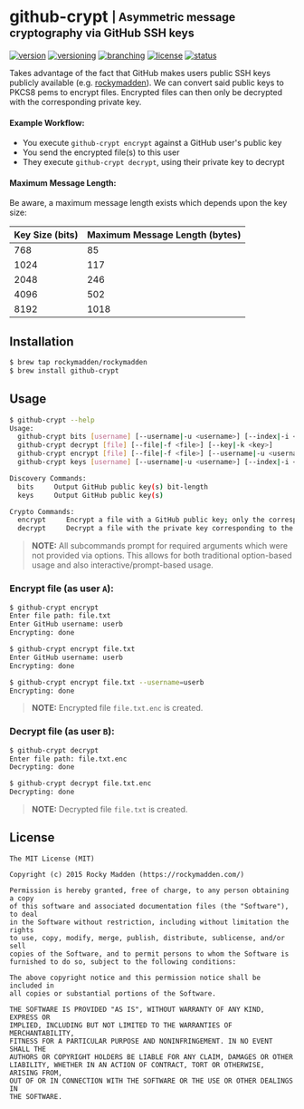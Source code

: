 # github-crypt <sub><sup>| Asymmetric message cryptography via GitHub SSH keys</sup></sub>
[![version](http://img.shields.io/badge/version-v0.3.0-blue.svg)](https://github.com/rockymadden/github-crypt/releases)
[![versioning](http://img.shields.io/badge/versioning-semver-blue.svg)](http://semver.org/)
[![branching](http://img.shields.io/badge/branching-github%20flow-blue.svg)](https://guides.github.com/introduction/flow/)
[![license](http://img.shields.io/badge/license-mit-blue.svg)](https://opensource.org/licenses/MIT)
[![status](http://img.shields.io/badge/status-working-brightgreen.svg)](#)

Takes advantage of the fact that GitHub makes users public SSH keys publicly available
(e.g. [rockymadden](https://github.com/rockymadden.keys)). We can convert said public keys to PKCS8
pems to encrypt files. Encrypted files can then only be decrypted with the corresponding private
key.

#### Example Workflow:

* You execute `github-crypt encrypt` against a GitHub user's public key
* You send the encrypted file(s) to this user
* They execute `github-crypt decrypt`, using their private key to decrypt

#### Maximum Message Length:

Be aware, a maximum message length exists which depends upon the key size:

| Key Size (bits) | Maximum Message Length (bytes)
| --------------- | ------------------------------
| 768             | 85
| 1024            | 117
| 2048            | 246
| 4096            | 502
| 8192            | 1018

## Installation
```bash
$ brew tap rockymadden/rockymadden
$ brew install github-crypt
```

## Usage

```bash
$ github-crypt --help
Usage:
  github-crypt bits [username] [--username|-u <username>] [--index|-i <index>]
  github-crypt decrypt [file] [--file|-f <file>] [--key|-k <key>]
  github-crypt encrypt [file] [--file|-f <file>] [--username|-u <username>] [--index|-i <index>] [--upload|-U]
  github-crypt keys [username] [--username|-u <username>] [--index|-i <index>]

Discovery Commands:
  bits     Output GitHub public key(s) bit-length
  keys     Output GitHub public key(s)

Crypto Commands:
  encrypt     Encrypt a file with a GitHub public key; only the corresponding private key can decrypt
  decrypt     Decrypt a file with the private key corresponding to the GitHub public key used to encrypt
```

> __NOTE:__ All subcommands prompt for required arguments which were not provided via options. This
allows for both traditional option-based usage and also interactive/prompt-based usage.

### Encrypt file (as user `A`):
```bash
$ github-crypt encrypt
Enter file path: file.txt
Enter GitHub username: userb
Encrypting: done

$ github-crypt encrypt file.txt
Enter GitHub username: userb
Encrypting: done

$ github-crypt encrypt file.txt --username=userb
Encrypting: done
```

> __NOTE:__ Encrypted file `file.txt.enc` is created.

### Decrypt file (as user `B`):
```bash
$ github-crypt decrypt
Enter file path: file.txt.enc
Decrypting: done

$ github-crypt decrypt file.txt.enc
Decrypting: done
```

> __NOTE:__ Decrypted file `file.txt` is created.

## License
```
The MIT License (MIT)

Copyright (c) 2015 Rocky Madden (https://rockymadden.com/)

Permission is hereby granted, free of charge, to any person obtaining a copy
of this software and associated documentation files (the "Software"), to deal
in the Software without restriction, including without limitation the rights
to use, copy, modify, merge, publish, distribute, sublicense, and/or sell
copies of the Software, and to permit persons to whom the Software is
furnished to do so, subject to the following conditions:

The above copyright notice and this permission notice shall be included in
all copies or substantial portions of the Software.

THE SOFTWARE IS PROVIDED "AS IS", WITHOUT WARRANTY OF ANY KIND, EXPRESS OR
IMPLIED, INCLUDING BUT NOT LIMITED TO THE WARRANTIES OF MERCHANTABILITY,
FITNESS FOR A PARTICULAR PURPOSE AND NONINFRINGEMENT. IN NO EVENT SHALL THE
AUTHORS OR COPYRIGHT HOLDERS BE LIABLE FOR ANY CLAIM, DAMAGES OR OTHER
LIABILITY, WHETHER IN AN ACTION OF CONTRACT, TORT OR OTHERWISE, ARISING FROM,
OUT OF OR IN CONNECTION WITH THE SOFTWARE OR THE USE OR OTHER DEALINGS IN
THE SOFTWARE.
```
